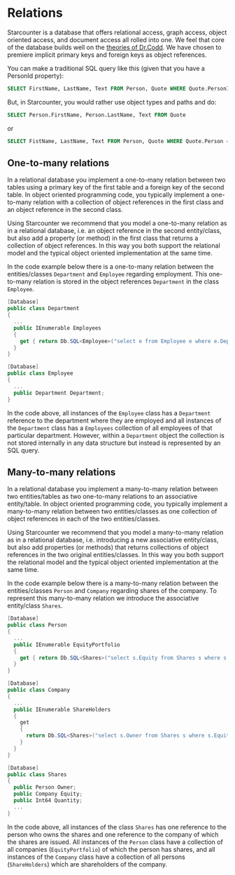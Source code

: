 # Relations

Starcounter is a database that offers relational access, graph access, object oriented access, and document access all rolled into one. We feel that core of the database builds well on the [theories of Dr.Codd](https://www.seas.upenn.edu/~zives/03f/cis550/codd.pdf). We have chosen to premiere implicit primary keys and foreign keys as object references.

You can make a traditional SQL query like this (given that you have a PersonId property):

```sql
SELECT FirstName, LastName, Text FROM Person, Quote WHERE Quote.PersonId = Person.PersonId
```

But, in Starcounter, you would rather use object types and paths and do:
```sql
SELECT Person.FirstName, Person.LastName, Text FROM Quote
```
or

```sql
SELECT FistName, LastName, Text FROM Person, Quote WHERE Quote.Person = Person
```

## One-to-many relations

In a relational database you implement a one-to-many relation between two tables using a primary key of the first table and a foreign key of the second table. In object oriented programming code, you typically implement a one-to-many relation with a collection of object references in the first class and an object reference in the second class.

Using Starcounter we recommend that you model a one-to-many relation as in a relational database, i.e. an object reference in the second entity/class, but also add a property (or method) in the first class that returns a collection of object references. In this way you both support the relational model and the typical object oriented implementation at the same time.

In the code example below there is a one-to-many relation between the entities/classes `Department` and `Employee` regarding employment. This one-to-many relation is stored in the object references `Department` in the class `Employee`.

```cs
[Database]
public class Department
{
  ...
  public IEnumerable Employees
  {
    get { return Db.SQL<Employee>("select e from Employee e where e.Department = ?", this); }
  }
}

[Database]
public class Employee
{
  ...
  public Department Department;
}
```

In the code above, all instances of the `Employee` class has a `Department` reference to the department where they are employed and all instances of the `Department` class has a `Employees` collection of all employees of that particular department. However, within a `Department` object the collection is not stored internally in any data structure but instead is represented by an SQL query.

## Many-to-many relations

In a relational database you implement a many-to-many relation between two entities/tables as two one-to-many relations to an associative entity/table. In object oriented programming code, you typically implement a many-to-many relation between two entities/classes as one collection of object references in each of the two entities/classes.

Using Starcounter we recommend that you model a many-to-many relation as in a relational database, i.e. introducing a new associative entity/class, but also add properties (or methods) that returns collections of object references in the two original entities/classes. In this way you both support the relational model and the typical object oriented implementation at the same time.

In the code example below there is a many-to-many relation between the entities/classes `Person` and `Company` regarding shares of the company. To represent this many-to-many relation we introduce the associative entity/class `Shares`.

```cs
[Database]
public class Person
{
  ...
  public IEnumerable EquityPortfolio
  {
    get { return Db.SQL<Shares>("select s.Equity from Shares s where s.Owner = ?", this);}
  }
}

[Database]
public class Company
{
  ...
  public IEnumerable ShareHolders
  {
    get
    {
      return Db.SQL<Shares>("select s.Owner from Shares s where s.Equity = ?", this);
    }
  }
}

[Database]
public class Shares
{
  public Person Owner;
  public Company Equity;
  public Int64 Quantity;
  ...
}
```

In the code above, all instances of the class `Shares` has one reference to the person who owns the shares and one reference to the company of which the shares are issued. All instances of the `Person` class have a collection of all companies (`EquityPortfolio`) of which the person has shares, and all instances of the `Company` class have a collection of all persons (`ShareHolders`) which are shareholders of the company.
